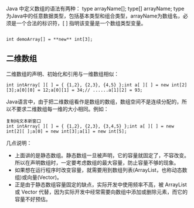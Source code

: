 Java 中定义数组的语法有两种：
  type arrayName[];
  type[] arrayName;
type 为Java中的任意数据类型，包括基本类型和组合类型，arrayName为数组名，必须是一个合法的标识符，[ ] 指明该变量是一个数组类型变量。

```

int demoArray[] = **new** int[3];

```

## 二维数组

二维数组的声明、初始化和引用与一维数组相似：

```
int intArray[ ][ ] = { {1,2}, {2,3}, {4,5} };int a[ ][ ] = new int[2][3];a[0][0] = 12;a[0][1] = 34;// ......a[1][2] = 93;
```

Java语言中，由于把二维数组看作是数组的数组，数组空间不是连续分配的，所以不要求二维数组每一维的大小相同。例如：

```
复制纯文本新窗口
int intArray[ ][ ] = { {1,2}, {2,3}, {3,4,5} };int a[ ][ ] = new int[2][ ];a[0] = new int[3];a[1] = new int[5];
```

几点说明：

- 上面讲的是静态数组。静态数组一旦被声明，它的容量就固定了，不容改变。所以在声明数组时，一定要考虑数组的最大容量，防止容量不够的现象。
- 如果想在运行程序时改变容量，就需要用到数组列表(ArrayList，也称动态数组)或向量(Vector)。
- 正是由于静态数组容量固定的缺点，实际开发中使用频率不高，被 ArrayList 或 Vector 代替，因为实际开发中经常需要向数组中添加或删除元素，而它的容量不好预估。